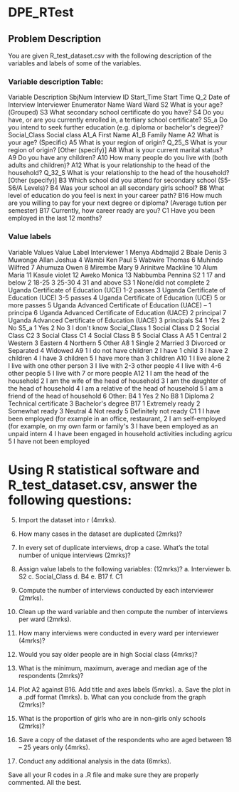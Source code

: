 # DPE_RTest

## Problem Description
You are given R_test_dataset.csv with the following description of the variables and labels of some of the variables. 

### Variable description Table:

Variable	Description
SbjNum	Interview ID
Start_Time	Start Time
Q_2	Date of Interview
Interviewer	Enumerator Name
Ward	Ward
S2	What is your age?(Grouped)
S3	What secondary school certificate do you have?
S4	Do you have, or are you currently enrolled in, a tertiary school certificate?
S5_a	Do you intend to seek further education (e.g. diploma or bachelor's degree)?
Social_Class	Social class
A1_A	First Name
A1_B	Family Name
A2	What is your age? (Specific)
A5	What is your region of origin?
Q_25_S	What is your region of origin?  [Other (specify)]
A8	What is your current marital status?
A9	Do you have any children?
A10	How many people do you live with (both adults and children)?
A12	What is your relationship to the head of the household?
Q_32_S	What is your relationship to the head of the household?  [Other (specify)]
B3	Which school did you attend for secondary school (S5-S6/A Levels)?
B4	Was your school an all secondary girls school?
B8	What level of education do you feel is next in your career path?
B16	How much are you willing to pay for your next degree or diploma? (Average tution per semester)
B17	Currently, how career ready are you?
C1	Have you been employed in the last 12 months?



### Value labels

Variable Values
Value	Label
Interviewer	1	Menya Abdmajid
	2	Bbale Denis
	3	Muwonge Allan Joshua
	4	Wambi Ken Paul
	5	Wabwire Thomas
	6	Muhindo Wilfred
	7	Ahumuza Owen
	8	Mirembe Mary
	9	Arinitwe Mackline
	10	Alum Maria
	11	Kasule violet
	12	Aweko Monica
	13	Nabbumba Pennina
S2	1	17 and below
	2	18-25
	3	25-30
	4	31 and above
S3	1	None/did not complete
	2	Uganda Certificate of Education (UCE) 1-2 passes
	3	Uganda Certificate of Education (UCE) 3-5 passes
	4	Uganda Certificate of Education (UCE) 5 or more passes
	5	Uganda Advanced Certificate of Education (UACE) – 1 principa
	6	Uganda Advanced Certificate of Education (UACE) 2 principal
	7	Uganda Advanced Certificate of Education (UACE) 3 principals
S4	1	Yes
	2	No
S5_a	1	Yes
	2	No
	3	I don't know
Social_Class	1	Social Class D
	2	Social Class C2
	3	Social Class C1
	4	Social Class B
	5	Social Class A
A5	1	Central
	2	Western
	3	Eastern
	4	Northern
	5	Other
A8	1	Single
	2	Married
	3	Divorced or Separated
	4	Widowed
A9	1	I do not have children
	2	I have 1 child
	3	I have 2 children
	4	I have 3 children
	5	I have more than 3 children
A10	1	I live alone
	2	I live with one other person
	3	I live with 2-3 other people
	4	I live with 4-6 other people
	5	I live with 7 or more people
A12	1	I am the head of the household
	2	I am the wife of the head of household
	3	I am the daughter of the head of household
	4	I am a relative of the head of household
	5	I am a friend of the head of household
	6	Other:
B4	1	Yes
	2	No
B8	1	Diploma
	2	Technical certificate
	3	Bachelor's degree
B17	1	Extremely ready
	2	Somewhat ready
	3	Neutral
	4	Not ready
	5	Definitely not ready
C1	1	I have been employed (for example in an office, restaurant,
	2	I am self-employed (for example, on my own farm or family's
	3	I have been employed as an unpaid intern
	4	I have been engaged in household activities including agricu
	5	I have not been employed

# Using R statistical software and R_test_dataset.csv, answer the following questions:

5.	Import the dataset into r (4mrks).

6.	How many cases in the dataset are duplicated (2mrks)?

7.	In every set of duplicate interviews, drop a case. What’s the total number of unique interviews (2mrks)?

8.	Assign value labels to the following variables: (12mrks)?
a.	Interviewer
b.	S2
c.	Social_Class
d.	B4
e.	B17
f.	C1

9.	Compute the number of interviews conducted by each interviewer (2mrks).

10.	Clean up the ward variable and then compute the number of interviews per ward (2mrks).

11.	How many interviews were conducted in every ward per interviewer (4mrks)?

12.	Would you say older people are in high Social class (4mrks)?

13.	What is the minimum, maximum, average and median age of the respondents (2mrks)?

14.	Plot A2 against B16. Add title and axes labels (5mrks). 
a.	Save the plot in a .pdf format (1mrks).
b.	What can you conclude from the graph (2mrks)?

15.	What is the proportion of girls who are in non-girls only schools (2mrks)?

16.	 Save a copy of the dataset of the respondents who are aged between 18 – 25 years only (4mrks).

17.	Conduct any additional analysis in the data (6mrks).

Save all your R codes in a .R file and make sure they are properly commented.
All the best.
